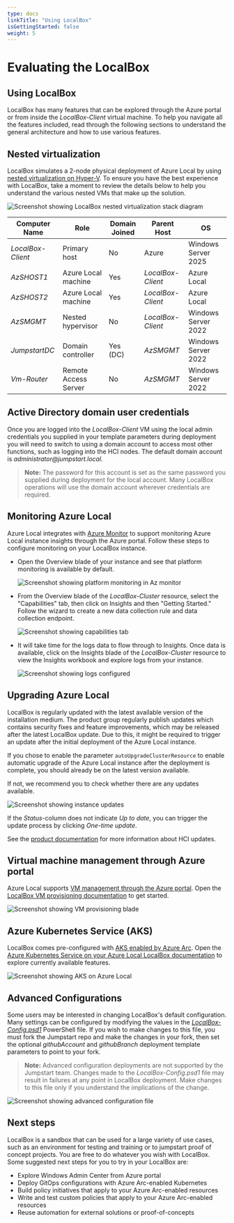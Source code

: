 ```yaml
---
type: docs
linkTitle: "Using LocalBox"
isGettingStarted: false
weight: 5
---
```

# Evaluating the LocalBox

## Using LocalBox

LocalBox has many features that can be explored through the Azure portal or from inside the _LocalBox-Client_ virtual machine. To help you navigate all the features included, read through the following sections to understand the general architecture and how to use various features.

## Nested virtualization

LocalBox simulates a 2-node physical deployment of Azure Local by using [nested virtualization on Hyper-V](https://learn.microsoft.com/virtualization/hyper-v-on-windows/user-guide/nested-virtualization). To ensure you have the best experience with LocalBox, take a moment to review the details below to help you understand the various nested VMs that make up the solution.

  ![Screenshot showing LocalBox nested virtualization stack diagram](./nested_virtualization_arch.png)

| Computer Name    | Role                                | Domain Joined | Parent Host     | OS                  |
| ---------------- | ----------------------------------- | ------------- | --------------- | ------------------- |
| _LocalBox-Client_  | Primary host                        | No            | Azure           | Windows Server 2025 |
| _AzSHOST1_       | Azure Local machine                            | Yes           | _LocalBox-Client_ | Azure Local     |
| _AzSHOST2_       | Azure Local machine                            | Yes           | _LocalBox-Client_ | Azure Local     |
| _AzSMGMT_        | Nested hypervisor                   | No            | _LocalBox-Client_ | Windows Server 2022 |
| _JumpstartDC_    | Domain controller                   | Yes (DC)      | _AzSMGMT_       | Windows Server 2022 |
| _Vm-Router_      | Remote Access Server                | No            | _AzSMGMT_       | Windows Server 2022 |

## Active Directory domain user credentials

Once you are logged into the _LocalBox-Client_ VM using the local admin credentials you supplied in your template parameters during deployment you will need to switch to using a domain account to access most other functions, such as logging into the HCI nodes. The default domain account is _administrator@jumpstart.local_.

  > **Note:** The password for this account is set as the same password you supplied during deployment for the local account. Many LocalBox operations will use the domain account wherever credentials are required.

## Monitoring Azure Local

Azure Local integrates with [Azure Monitor](https://learn.microsoft.com/azure-stack/hci/manage/monitor-hci-single) to support monitoring Azure Local instance insights through the Azure portal. Follow these steps to configure monitoring on your LocalBox instance.

- Open the Overview blade of your instance and see that platform monitoring is available by default.

  ![Screenshot showing platform monitoring in Az monitor](./monitor_platform.png)

- From the Overview blade of the _LocalBox-Cluster_ resource, select the "Capabilities" tab, then click on Insights and then "Getting Started." Follow the wizard to create a new data collection rule and data collection endpoint.

  ![Screenshot showing capabilities tab](./create_dcr.png)

- It will take time for the logs data to flow through to Insights. Once data is available, click on the Insights blade of the _LocalBox-Cluster_ resource to view the Insights workbook and explore logs from your instance.

  ![Screenshot showing logs configured](./hci_insights.png)

## Upgrading Azure Local

LocalBox is regularly updated with the latest available version of the installation medium. The product group regularly publish updates which contains security fixes and feature improvements, which may be released after the latest LocalBox update.
Due to this, it might be required to trigger an update after the initial deployment of the Azure Local instance.

If you chose to enable the parameter `autoUpgradeClusterResource` to enable automatic upgrade of the Azure Local instance after the deployment is complete, you should already be on the latest version available.

If not, we recommend you to check whether there are any updates available.

  ![Screenshot showing instance updates](./cluster_updates.png)

If the _Status_-column does not indicate _Up to date_, you can trigger the update process by clicking _One-time update_.

See the [product documentation](https://learn.microsoft.com/azure-stack/hci/update/about-updates-23h2) for more information about HCI updates.

## Virtual machine management through Azure portal

Azure Local supports [VM management through the Azure portal](https://learn.microsoft.com/azure-stack/hci/manage/azure-arc-enabled-virtual-machines). Open the [LocalBox VM provisioning documentation](../RB/) to get started.

![Screenshot showing VM provisioning blade](./vm_provisioning.png)

## Azure Kubernetes Service (AKS)

LocalBox comes pre-configured with [AKS enabled by Azure Arc](https://learn.microsoft.com/azure/aks/aksarc/aks-overview). Open the [Azure Kubernetes Service on your Azure Local LocalBox documentation](../AKS/) to explore currently available features.

![Screenshot showing AKS on Azure Local](./cluster_detail.png)

## Advanced Configurations

Some users may be interested in changing LocalBox's default configuration. Many settings can be configured by modifying the values in the [_LocalBox-Config.psd1_](https://github.com/microsoft/azure_arc/blob/main/azure_jumpstart_Localbox/artifacts/PowerShell/LocalBox-Config.psd1) PowerShell file. If you wish to make changes to this file, you must fork the Jumpstart repo and make the changes in your fork, then set the optional _githubAccount_ and _githubBranch_ deployment template parameters to point to your fork.

  > **Note:** Advanced configuration deployments are not supported by the Jumpstart team. Changes made to the _LocalBox-Config.psd1_ file may result in failures at any point in LocalBox deployment. Make changes to this file only if you understand the implications of the change.

![Screenshot showing advanced configuration file](./advanced_config.png)

## Next steps

LocalBox is a sandbox that can be used for a large variety of use cases, such as an environment for testing and training or to jumpstart proof of concept projects. You are free to do whatever you wish with LocalBox. Some suggested next steps for you to try in your LocalBox are:

- Explore Windows Admin Center from Azure portal
- Deploy GitOps configurations with Azure Arc-enabled Kubernetes
- Build policy initiatives that apply to your Azure Arc-enabled resources
- Write and test custom policies that apply to your Azure Arc-enabled resources
- Reuse automation for external solutions or proof-of-concepts
